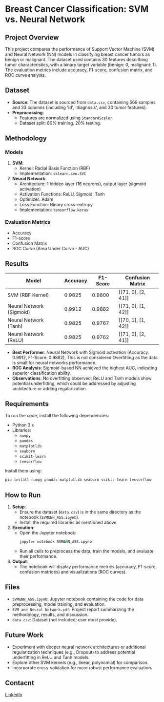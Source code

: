 # Breast Cancer Classification: SVM vs. Neural Network

## Project Overview
This project compares the performance of Support Vector Machine (SVM) and Neural Network (NN) models in classifying breast cancer tumors as benign or malignant. The dataset used contains 30 features describing tumor characteristics, with a binary target variable (benign: 0, malignant: 1). The evaluation metrics include accuracy, F1-score, confusion matrix, and ROC curve analysis.

## Dataset
- **Source**: The dataset is sourced from `data.csv`, containing 569 samples and 33 columns (including 'id', 'diagnosis', and 30 tumor features).
- **Preprocessing**:
  - Features are normalized using `StandardScaler`.
  - Dataset split: 80% training, 20% testing.

## Methodology
### Models
1. **SVM**:
   - Kernel: Radial Basis Function (RBF)
   - Implementation: `sklearn.svm.SVC`
2. **Neural Network**:
   - Architecture: 1 hidden layer (16 neurons), output layer (sigmoid activation)
   - Activation Functions: ReLU, Sigmoid, Tanh
   - Optimizer: Adam
   - Loss Function: Binary cross-entropy
   - Implementation: `tensorflow.keras`

### Evaluation Metrics
- Accuracy
- F1-score
- Confusion Matrix
- ROC Curve (Area Under Curve - AUC)

## Results
| Model                  | Accuracy | F1-Score | Confusion Matrix    |
|------------------------|----------|----------|---------------------|
| SVM (RBF Kernel)       | 0.9825   | 0.9800   | [[71, 0], [2, 41]]  |
| Neural Network (Sigmoid) | 0.9912 | 0.9882   | [[71, 0], [1, 42]]  |
| Neural Network (Tanh)  | 0.9825   | 0.9767   | [[70, 1], [1, 42]]  |
| Neural Network (ReLU)  | 0.9825   | 0.9762   | [[71, 0], [2, 41]]  |

- **Best Performer**: Neural Network with Sigmoid activation (Accuracy: 0.9912, F1-Score: 0.9882), This is not considered Overfitting as the data is small for neural networks performance.
- **ROC Analysis**: Sigmoid-based NN achieved the highest AUC, indicating superior classification ability.
- **Observations**: No overfitting observed; ReLU and Tanh models show potential underfitting, which could be addressed by adjusting architecture or adding regularization.

## Requirements
To run the code, install the following dependencies:
- Python 3.x
- Libraries:
  - `numpy`
  - `pandas`
  - `matplotlib`
  - `seaborn`
  - `scikit-learn`
  - `tensorflow`

Install them using:
```bash
pip install numpy pandas matplotlib seaborn scikit-learn tensorflow
```

## How to Run
1. **Setup**:
   - Ensure the dataset (`data.csv`) is in the same directory as the notebook (`SVM&NN_ASS.ipynb`).
   - Install the required libraries as mentioned above.
2. **Execution**:
   - Open the Jupyter notebook:
     ```bash
     jupyter notebook SVM&NN_ASS.ipynb
     ```
   - Run all cells to preprocess the data, train the models, and evaluate their performance.
3. **Output**:
   - The notebook will display performance metrics (accuracy, F1-score, confusion matrices) and visualizations (ROC curves).

## Files
- `SVM&NN_ASS.ipynb`: Jupyter notebook containing the code for data preprocessing, model training, and evaluation.
- `SVM and Neural Network.pdf`: Project report summarizing the methodology, results, and discussion.
- `data.csv`: Dataset (not included; user must provide).

## Future Work
- Experiment with deeper neural network architectures or additional regularization techniques (e.g., Dropout) to address potential underfitting in ReLU and Tanh models.
- Explore other SVM kernels (e.g., linear, polynomial) for comparison.
- Incorporate cross-validation for more robust performance evaluation.

## Contacnt
[LinkedIn](https://www.linkedin.com/posts/josam-hany-76b449301_machinelearning-artificialintelligence-healthcareinnovation-activity-7327691440501784578-m_YT?utm_source=share&utm_medium=member_desktop&rcm=ACoAAE0hRQMBJwwXzE_2WIlbIlC2-W8nTypJdkU)
